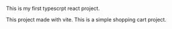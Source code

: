 This is my first typescrpt react project. 

This project made with vite. This is a simple shopping cart project.